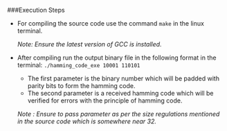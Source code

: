 ###Execution Steps

* For compiling the source code use the command `make` in the linux terminal.
  
  *Note: Ensure the latest version of GCC is installed.* 

* After compiling run the output binary file in the following format in the terminal: 
`./hamming_code_exe 10001 110101`
  * The first parameter is the binary number which will be padded with parity bits to form the hamming code.
  * The second parameter is a received hamming code which will be verified for errors with the principle of hamming code.
  
  *Note : Ensure to pass parameter as per the size regulations mentioned in the source code which is somewhere near 32.* 

